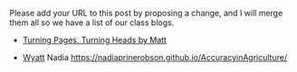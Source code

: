 Please add your URL to this post by proposing a change, and I will merge them all so we have a list of our class blogs.

* [Turning Pages, Turning Heads by Matt](https://turningpagesturningheads.wordpress.com/)

* [Wyatt](https://github.com/wdeaton/Gmos-Blog/blob/master/README.md)
Nadia https://nadiaprinerobson.github.io/AccuracyinAgriculture/
